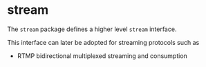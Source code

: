# stream

The `stream` package defines a higher level `stream` interface.

This interface can later be adopted for streaming protocols such as

 - RTMP bidirectional multiplexed streaming and consumption
 